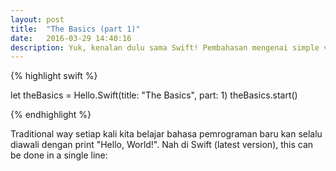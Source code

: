 ```yaml
---
layout: post
title:  "The Basics (part 1)"
date:   2016-03-29 14:40:16
description: Yuk, kenalan dulu sama Swift! Pembahasan mengenai simple values dan control flow
---
```


{% highlight swift %}

let theBasics = Hello.Swift(title: "The Basics", part: 1)
theBasics.start()

{% endhighlight %}

Traditional way setiap kali kita belajar bahasa pemrograman baru kan selalu diawali dengan print "Hello, World!". Nah di Swift (latest version), this can be done in a single line:  




